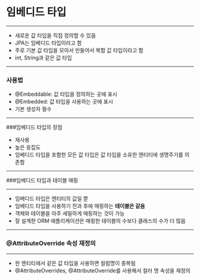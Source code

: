 # 임베디드 타입
***
* 새로운 값 타입을 직접 정의할 수 있음
* JPA는 임베디드 타입이라고 함
* 주로 기본 값 타입을 모아서 만들어서 복합 값 타입이라고 함
* int, String과 같은 값 타입

***
### 사용법
* @Embeddable: 값 타입을 정의하는 곳에 표시
* @Embedded: 값 타입을 사용하는 곳에 표시
* 기본 생성자 필수
***
###임베디드 타입의 장점
* 재사용
* 높은 응집도
* 임베디드 타입을 포함한 모든 값 타입은 값 타입을 소유한 엔티티에 생명주기를 의존함
***
###임베디드 타입과 테이블 매핑
***
* 임베디드 타입은 엔티티의 값일 뿐
* 임베디드 타입을 사용하기 전과 후에 매핑하는 **테이블은 같음**
* 객체와 테이블을 아주 세밀하게 매핑하는 것이 가능
* 잘 설계한 ORM 애플리케이션은 매핑한 테이블의 수보다 클래스의 수가 더 많음
***
### @AttributeOverride 속성 재정의
*** 
* 한 엔티티에서 같은 값 타입을 사용하면 컬럼명이 중복됨
* @AttributeOverrides, @AttributeOverride를 사용해서 컬러 명 속성을 재정의



